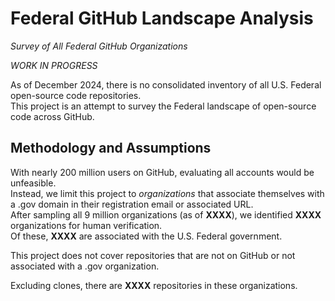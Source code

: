 # Federal GitHub Landscape Analysis

_Survey of All Federal GitHub Organizations_

_WORK IN PROGRESS_



As of December 2024, there is no consolidated inventory of all U.S. Federal open-source code repositories.  
This project is an attempt to survey the Federal landscape of open-source code across GitHub.

## Methodology and Assumptions

With nearly 200 million users on GitHub, evaluating all accounts would be unfeasible.  
Instead, we limit this project to _organizations_ that associate themselves with a .gov domain in their registration email or associated URL.  
After sampling all 9 million organizations (as of **XXXX**), we identified **XXXX** organizations for human verification.  
Of these, **XXXX** are associated with the U.S. Federal government.

This project does not cover repositories that are not on GitHub or not associated with a .gov organization.

Excluding clones, there are **XXXX** repositories in these organizations.